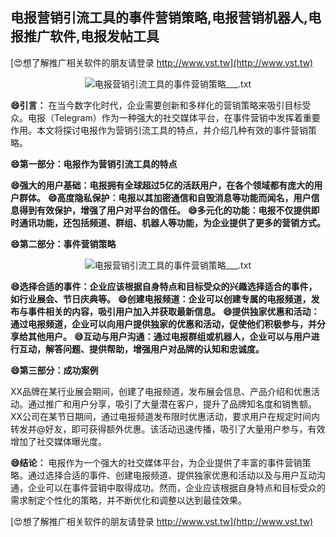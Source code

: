 ## **电报营销引流工具的事件营销策略,电报营销机器人,电报推广软件,电报发帖工具**

[😍想了解推广相关软件的朋友请登录 http://www.vst.tw](http://www.vst.tw)

 <center><img src="https://vst.tw/MP4/tuiguang/png/1.png" alt="电报营销引流工具的事件营销策略___.txt"></center>

**😄引言：**
在当今数字化时代，企业需要创新和多样化的营销策略来吸引目标受众。电报（Telegram）作为一种强大的社交媒体平台，在事件营销中发挥着重要作用。本文将探讨电报作为营销引流工具的特点，并介绍几种有效的事件营销策略。

**😄第一部分：电报作为营销引流工具的特点**

**😄强大的用户基础：电报拥有全球超过5亿的活跃用户，在各个领域都有庞大的用户群体。**
**😄高度隐私保护：电报以其加密通信和自毁消息等功能而闻名，用户信息得到有效保护，增强了用户对平台的信任。**
**😄多元化的功能：电报不仅提供即时通讯功能，还包括频道、群组、机器人等功能，为企业提供了更多的营销方式。**

**😄第二部分：事件营销策略**

 <center><img src="https://vst.tw/MP4/tuiguang/png/7.png" alt="电报营销引流工具的事件营销策略___.txt"></center>

**😄选择合适的事件：企业应该根据自身特点和目标受众的兴趣选择适合的事件，如行业展会、节日庆典等。**
**😄创建电报频道：企业可以创建专属的电报频道，发布与事件相关的内容，吸引用户加入并获取最新信息。**
**😄提供独家优惠和活动：通过电报频道，企业可以向用户提供独家的优惠和活动，促使他们积极参与，并分享给其他用户。**
**😄互动与用户沟通：通过电报群组或机器人，企业可以与用户进行互动，解答问题、提供帮助，增强用户对品牌的认知和忠诚度。**

**😄第三部分：成功案例**

XX品牌在某行业展会期间，创建了电报频道，发布展会信息、产品介绍和优惠活动。通过推广和用户分享，吸引了大量潜在客户，提升了品牌知名度和销售额。
XX公司在某节日期间，通过电报频道发布限时优惠活动，要求用户在规定时间内转发并@好友，即可获得额外优惠。该活动迅速传播，吸引了大量用户参与，有效增加了社交媒体曝光度。

**😄结论：**
电报作为一个强大的社交媒体平台，为企业提供了丰富的事件营销策略。通过选择合适的事件、创建电报频道、提供独家优惠和活动以及与用户互动沟通，企业可以在事件营销中取得成功。然而，企业应该根据自身特点和目标受众的需求制定个性化的策略，并不断优化和调整以达到最佳效果。

[😍想了解推广相关软件的朋友请登录 http://www.vst.tw](http://www.vst.tw)



